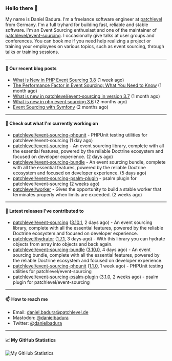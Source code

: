 ### Hello there 👋

My name is Daniel Badura. I'm a freelance software engineer at [patchlevel](https://patchlevel.de) from Germany. I'm a full tryhard for building fast, reliable and stable software.
I'm an Event Sourcing enthusiast and one of the maintainer of [patchlevel/event-sourcing](https://github.com/patchlevel/event-sourcing). I occasionally give talks at user groups and conferences.
You can book me if you need help realizing a project or training your employees on various topics, such as event sourcing, through talks or training sessions.

---

#### 📝 Our recent blog posts


- [What is New in PHP Event Sourcing 3.8](https://patchlevel.de/blog/what-is-new-in-php-event-sourcing-3-8) (1 week ago)
- [The Performance Factor in Event Sourcing: What You Need to Know](https://patchlevel.de/blog/the-performance-factor-in-event-sourcing) (1 month ago)
- [What is new in patchlevel/event-sourcing in version 3.7](https://patchlevel.de/blog/what-is-new-in-php-event-sourcing-3-7) (1 month ago)
- [What is new in php event sourcing 3.6](https://patchlevel.de/blog/what-is-new-in-php-event-sourcing-3-6) (2 months ago)
- [Event Sourcing with Symfony](https://patchlevel.de/blog/event-sourcing-with-symfony) (2 months ago)

---

#### 👷 Check out what I'm currently working on

- [patchlevel/event-sourcing-phpunit](https://github.com/patchlevel/event-sourcing-phpunit) - PHPUnit testing utilities for patchlevel/event-sourcing (1 day ago)
- [patchlevel/event-sourcing](https://github.com/patchlevel/event-sourcing) - An event sourcing library, complete with all the essential features,  powered by the reliable Doctrine ecosystem and focused on developer experience. (2 days ago)
- [patchlevel/event-sourcing-bundle](https://github.com/patchlevel/event-sourcing-bundle) - An event sourcing bundle, complete with all the essential features, powered by the reliable Doctrine ecosystem and focused on developer experience. (5 days ago)
- [patchlevel/event-sourcing-psalm-plugin](https://github.com/patchlevel/event-sourcing-psalm-plugin) - psalm plugin for patchlevel/event-sourcing (2 weeks ago)
- [patchlevel/worker](https://github.com/patchlevel/worker) - Gives the opportunity to build a stable worker that terminates properly when limits are exceeded. (2 weeks ago)

---

#### 🔭 Latest releases I've contributed to

- [patchlevel/event-sourcing](https://github.com/patchlevel/event-sourcing) ([3.10.1](https://github.com/patchlevel/event-sourcing/releases/tag/3.10.1), 2 days ago) - An event sourcing library, complete with all the essential features,  powered by the reliable Doctrine ecosystem and focused on developer experience.
- [patchlevel/hydrator](https://github.com/patchlevel/hydrator) ([1.7.1](https://github.com/patchlevel/hydrator/releases/tag/1.7.1), 3 days ago) - With this library you can hydrate objects from array into objects and back again. 
- [patchlevel/event-sourcing-bundle](https://github.com/patchlevel/event-sourcing-bundle) ([3.10.0](https://github.com/patchlevel/event-sourcing-bundle/releases/tag/3.10.0), 4 days ago) - An event sourcing bundle, complete with all the essential features, powered by the reliable Doctrine ecosystem and focused on developer experience.
- [patchlevel/event-sourcing-phpunit](https://github.com/patchlevel/event-sourcing-phpunit) ([1.1.0](https://github.com/patchlevel/event-sourcing-phpunit/releases/tag/1.1.0), 1 week ago) - PHPUnit testing utilities for patchlevel/event-sourcing
- [patchlevel/event-sourcing-psalm-plugin](https://github.com/patchlevel/event-sourcing-psalm-plugin) ([3.1.0](https://github.com/patchlevel/event-sourcing-psalm-plugin/releases/tag/3.1.0), 2 weeks ago) - psalm plugin for patchlevel/event-sourcing

---

#### 📫 How to reach me

- Email: [daniel.badura@patchlevel.de](mailto:daniel.badura@patchlevel.de)
- Mastodon: <a rel="me" href="https://phpc.social/@danielbadura">@danielbadura</a>
- Twitter: [@danielbadura](https://twitter.com/danielbadura)

---

#### 📈 My GitHub Statistics

![My GitHub Statistics](https://github-readme-stats.vercel.app/api?username=DanielBadura&show_icons=true&count_private=true&hide_title=true)
